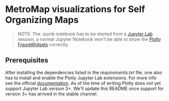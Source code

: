 # MetroMap visualizations for Self Organizing Maps

> NOTE: The .ipynb notebook has to be started from a [Jupyter Lab](https://jupyter.org/) session, a normal Jupyter Notebook won't be able to show the [Plotly](https://plotly.com/python/) [FigureWidgets](https://plotly.com/python/figurewidget/) correctly.

## Prerequisites

After installing the dependencies listed in the _requirements.txt_ file, one also has to install and enable the Plotly Jupyter Lab extensions. For more info see the official [documentation](https://plotly.com/python/getting-started/#jupyterlab-support-python-35). As of the time of writing Plotly does not yet support Jupyter Lab version 3+. We'll update this README once support for version 3+ has arrived in the stable channel.
